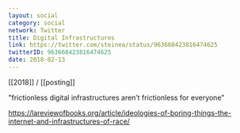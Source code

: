 ```yaml
---
layout: social
category: social
network: Twitter
title: Digital Infrastructures
link: https://twitter.com/steinea/status/963668423816474625
twitterID: 963668423816474625
date: 2018-02-13
---
```


[[2018]] / [[posting]]

"frictionless digital infrastructures aren’t frictionless for everyone"

<https://lareviewofbooks.org/article/ideologies-of-boring-things-the-internet-and-infrastructures-of-race/>

